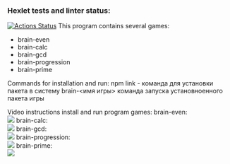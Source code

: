 ### Hexlet tests and linter status:
[![Actions Status](https://github.com/Dmitriy-Grabovskiy/frontend-project-44/actions/workflows/hexlet-check.yml/badge.svg)](https://github.com/Dmitriy-Grabovskiy/frontend-project-44/actions)
This program contains several games:
 - brain-even
 - brain-calc
 - brain-gcd		
 - brain-progression
 - brain-prime

Сommands for installation and run:
    npm link - команда для установки пакета в систему 
    brain-<имя игры> команда запуска установноенного пакета игры

Video instructions install and run program games: 
brain-even:			 
<a href="https://asciinema.org/a/gioIhWrfE0VdRxGY7p8EBzF0S" target="_blank"><img src="https://asciinema.org/a/gioIhWrfE0VdRxGY7p8EBzF0S.svg" /></a>
brain-calc:			 
<a href="https://asciinema.org/a/rY3hL9QJvPgh4FqmlFjY8cSWQ" target="_blank"><img src="https://asciinema.org/a/rY3hL9QJvPgh4FqmlFjY8cSWQ.svg" /></a>
brain-gcd:			 
<a href="https://asciinema.org/a/7iPAuKclTCj4UlBrYtUkBSnfv" target="_blank"><img src="https://asciinema.org/a/7iPAuKclTCj4UlBrYtUkBSnfv.svg" /></a>
brain-progression:	 
<a href="https://asciinema.org/a/dWUqEQaTcQBsvn1awiVZqzhLZ" target="_blank"><img src="https://asciinema.org/a/dWUqEQaTcQBsvn1awiVZqzhLZ.svg" /></a>
brain-prime:		 
<a href="https://asciinema.org/a/ylRBLorVCovbldIhsIx0HvjrK" target="_blank"><img src="https://asciinema.org/a/ylRBLorVCovbldIhsIx0HvjrK.svg" /></a>


